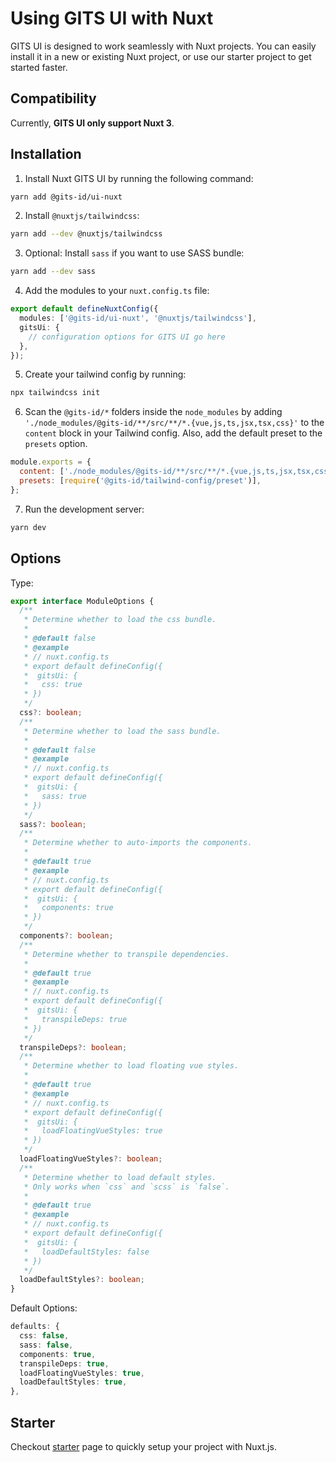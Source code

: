 # Using GITS UI with Nuxt

GITS UI is designed to work seamlessly with Nuxt projects. You can easily install it in a new or existing Nuxt project, or use our starter project to get started faster.

## Compatibility

Currently, **GITS UI only support Nuxt 3**.

## Installation

1. Install Nuxt GITS UI by running the following command:

```bash
yarn add @gits-id/ui-nuxt
```

2. Install `@nuxtjs/tailwindcss`:

```bash
yarn add --dev @nuxtjs/tailwindcss
```

3. Optional: Install `sass` if you want to use SASS bundle:

```bash
yarn add --dev sass
```

4. Add the modules to your `nuxt.config.ts` file:

```ts
export default defineNuxtConfig({
  modules: ['@gits-id/ui-nuxt', '@nuxtjs/tailwindcss'],
  gitsUi: {
    // configuration options for GITS UI go here
  },
});
```

5. Create your tailwind config by running:

```bash
npx tailwindcss init
```

6. Scan the `@gits-id/*` folders inside the `node_modules` by adding `'./node_modules/@gits-id/**/src/**/*.{vue,js,ts,jsx,tsx,css}'` to the `content` block in your Tailwind config. Also, add the default preset to the `presets` option.

```js {2,3}
module.exports = {
  content: ['./node_modules/@gits-id/**/src/**/*.{vue,js,ts,jsx,tsx,css}'],
  presets: [require('@gits-id/tailwind-config/preset')],
};
```

7. Run the development server:

```bash
yarn dev
```

## Options

Type:

```ts
export interface ModuleOptions {
  /**
   * Determine whether to load the css bundle.
   *
   * @default false
   * @example
   * // nuxt.config.ts
   * export default defineConfig({
   *  gitsUi: {
   *   css: true
   * })
   */
  css?: boolean;
  /**
   * Determine whether to load the sass bundle.
   *
   * @default false
   * @example
   * // nuxt.config.ts
   * export default defineConfig({
   *  gitsUi: {
   *   sass: true
   * })
   */
  sass?: boolean;
  /**
   * Determine whether to auto-imports the components.
   *
   * @default true
   * @example
   * // nuxt.config.ts
   * export default defineConfig({
   *  gitsUi: {
   *   components: true
   * })
   */
  components?: boolean;
  /**
   * Determine whether to transpile dependencies.
   *
   * @default true
   * @example
   * // nuxt.config.ts
   * export default defineConfig({
   *  gitsUi: {
   *   transpileDeps: true
   * })
   */
  transpileDeps?: boolean;
  /**
   * Determine whether to load floating vue styles.
   *
   * @default true
   * @example
   * // nuxt.config.ts
   * export default defineConfig({
   *  gitsUi: {
   *   loadFloatingVueStyles: true
   * })
   */
  loadFloatingVueStyles?: boolean;
  /**
   * Determine whether to load default styles.
   * Only works when `css` and `scss` is `false`.
   *
   * @default true
   * @example
   * // nuxt.config.ts
   * export default defineConfig({
   *  gitsUi: {
   *   loadDefaultStyles: false
   * })
   */
  loadDefaultStyles?: boolean;
}
```

Default Options:

```ts
defaults: {
  css: false,
  sass: false,
  components: true,
  transpileDeps: true,
  loadFloatingVueStyles: true,
  loadDefaultStyles: true,
},
```

## Starter

Checkout [starter](/guide/starter) page to quickly setup your project with Nuxt.js.
